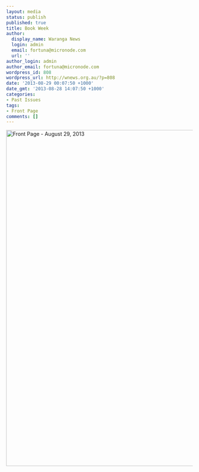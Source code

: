 ```yaml
---
layout: media
status: publish
published: true
title: Book Week
author:
  display_name: Waranga News
  login: admin
  email: fortuna@micronode.com
  url: ''
author_login: admin
author_email: fortuna@micronode.com
wordpress_id: 808
wordpress_url: http://wnews.org.au/?p=808
date: '2013-08-29 00:07:50 +1000'
date_gmt: '2013-08-28 14:07:50 +1000'
categories:
- Past Issues
tags:
- Front Page
comments: []
---
```


<a href="http://wnews.org.au/wp-content/uploads/2013/08/frontpage-20130829.pdf"><img class="alignnone size-full wp-image-804" alt="Front Page - August 29, 2013" src="http://wnews.org.au/wp-content/uploads/2013/08/frontpage-20130829.png" width="624" height="907" /></a>
